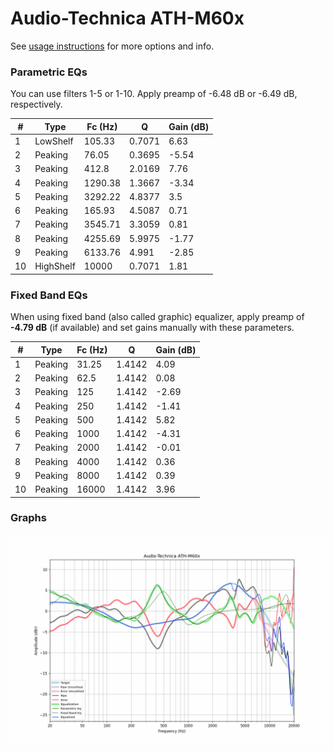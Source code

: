 # Audio-Technica ATH-M60x
See [usage instructions](https://github.com/jaakkopasanen/AutoEq#usage) for more options and info.

### Parametric EQs
You can use filters 1-5 or 1-10. Apply preamp of -6.48 dB or -6.49 dB, respectively.

|   # | Type      |   Fc (Hz) |      Q |   Gain (dB) |
|-----|-----------|-----------|--------|-------------|
|   1 | LowShelf  |    105.33 | 0.7071 |        6.63 |
|   2 | Peaking   |     76.05 | 0.3695 |       -5.54 |
|   3 | Peaking   |    412.8  | 2.0169 |        7.76 |
|   4 | Peaking   |   1290.38 | 1.3667 |       -3.34 |
|   5 | Peaking   |   3292.22 | 4.8377 |        3.5  |
|   6 | Peaking   |    165.93 | 4.5087 |        0.71 |
|   7 | Peaking   |   3545.71 | 3.3059 |        0.81 |
|   8 | Peaking   |   4255.69 | 5.9975 |       -1.77 |
|   9 | Peaking   |   6133.76 | 4.991  |       -2.85 |
|  10 | HighShelf |  10000    | 0.7071 |        1.81 |

### Fixed Band EQs
When using fixed band (also called graphic) equalizer, apply preamp of **-4.79 dB** (if available) and set gains manually with these parameters.

|   # | Type    |   Fc (Hz) |      Q |   Gain (dB) |
|-----|---------|-----------|--------|-------------|
|   1 | Peaking |     31.25 | 1.4142 |        4.09 |
|   2 | Peaking |     62.5  | 1.4142 |        0.08 |
|   3 | Peaking |    125    | 1.4142 |       -2.69 |
|   4 | Peaking |    250    | 1.4142 |       -1.41 |
|   5 | Peaking |    500    | 1.4142 |        5.82 |
|   6 | Peaking |   1000    | 1.4142 |       -4.31 |
|   7 | Peaking |   2000    | 1.4142 |       -0.01 |
|   8 | Peaking |   4000    | 1.4142 |        0.36 |
|   9 | Peaking |   8000    | 1.4142 |        0.39 |
|  10 | Peaking |  16000    | 1.4142 |        3.96 |

### Graphs
![](./Audio-Technica%20ATH-M60x.png)
